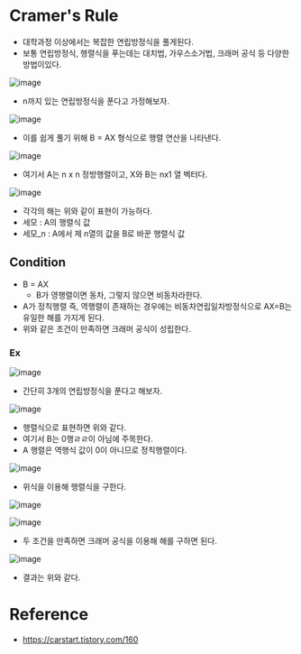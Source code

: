 # Cramer's Rule
- 대학과정 이상에서는 복잡한 연립방정식을 풀게된다.
- 보통 연립방정식, 행렬식을 푸는데는 대치법, 가우스소거법, 크래머 공식 등 다양한 방법이있다.

![image](https://user-images.githubusercontent.com/69780812/146302835-b5ce052c-af69-476b-952b-fcdc2937138c.png)
- n까지 있는 연립방정식을 푼다고 가정해보자.

![image](https://user-images.githubusercontent.com/69780812/146302888-099736d9-b26c-488f-9ec8-e12f0d4852b5.png)
- 이를 쉽게 풀기 위해 B = AX 형식으로 행렬 연산을 나타낸다.

![image](https://user-images.githubusercontent.com/69780812/146303142-4a4d9462-1dfa-4429-98bc-e7d3a3382461.png)
- 여기서 A는 n x n  정방행렬이고, X와 B는 nx1 열 벡터다.

![image](https://user-images.githubusercontent.com/69780812/146303182-55c830b7-8bb9-4138-9314-bda5a9ad724d.png)
- 각각의 해는 위와 같이 표현이 가능하다.
- 세모 : A의 행렬식 값
- 세모_n : A에서 제 n열의 값을 B로 바꾼 행렬식 값

## Condition
- B = AX
  - B가 영행렬이면 동차, 그렇지 않으면 비동차라한다.
- A가 정칙행렬 즉, 역행렬이 존재하는 경우에는 비동차연립일차방정식으로 AX=B는 유일한 해를 가지게 된다.
- 위와 같은 조건이 만족하면 크래머 공식이 성립한다.

### Ex
![image](https://user-images.githubusercontent.com/69780812/146303416-ad40fe35-db0b-4c58-8861-e17122c46788.png)
- 간단히 3개의 연립방정식을 푼다고 해보자.

![image](https://user-images.githubusercontent.com/69780812/146303453-7fa87758-127e-4e06-84fa-bfd8498c3a83.png)
- 행렬식으로 표현하면 위와 같다.
- 여기서 B는 0행ㄹㄹ이 아님에 주목한다.
- A 행렬은 역행식 값이 0이 아니므로 정칙행렬이다.

![image](https://user-images.githubusercontent.com/69780812/146303804-302e418c-1881-47e0-a2c8-d3b2c804f8c2.png)
- 위식을 이용해 행렬식을 구한다.

![image](https://user-images.githubusercontent.com/69780812/146303518-28e33123-3228-4178-8276-6ba2456fe469.png)

![image](https://user-images.githubusercontent.com/69780812/146303554-8a8d7a78-e892-439c-8f0c-8951cb83c72b.png)
- 두 조건을 만족하면 크래머 공식을 이용해 해를 구하면 된다.

![image](https://user-images.githubusercontent.com/69780812/146303924-348368c8-0a23-4085-ab47-e1b929cd0897.png)
- 결과는 위와 같다.

# Reference
- https://carstart.tistory.com/160
